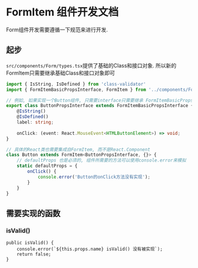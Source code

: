 FormItem 组件开发文档
=====================

Form组件开发需要遵循一下规范来进行开发.

## 起步
`src/components/Form/types.tsx`提供了基础的Class和接口对象.
所以新的FormItem只需要继承基础Class和接口对象即可

```typescript
import { IsString, IsDefined } from 'class-validator'
import { FormItemBasicPropsInterface, FormItem } from '../components/Form/types'

// 例如, 如果实现一个Button组件, 只需要interface只需要继承 FormItemBasicPropsInterface
export class ButtonPropsInterface extends FormItemBasicPropsInterface {
    @IsString()
    @IsDefined()
    label: string;
    
    onClick: (event: React.MouseEvent<HTMLButtonElement>) => void;
}

// 具体的React类也需要集成自FormItem, 而不是React.Component
class Button extends FormItem<ButtonPropsInterface, {}> {
    // defaultProps 也是必须的, 组件所需要的方法可以使用console.error来模拟
    static defaultProps = {
        onClick() {
            console.error('Button的onClick方法没有实现');
        }
    }
}

```

## 需要实现的函数

### isValid()
```
public isValid() {
    console.error(`${this.props.name} isValid() 没有被实现`);
    return false;
}
```